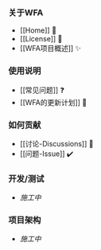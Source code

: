 ### 关于WFA

* [[Home]] 🐣
* [[License]] 📃
* [[WFA项目概述]] ✨

### 使用说明

* [[常见问题]] ❓
* [[WFA的更新计划]] 🎢

### 如何贡献

* [[讨论-Discussions]] 💬
* [[问题-Issue]] ✔️

### 开发/测试

* *施工中*

### 项目架构

* *施工中*